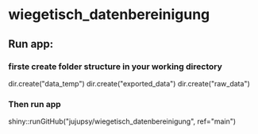 # wiegetisch_datenbereinigung


## Run app:
### firste create folder structure in your working directory
dir.create("data_temp")
dir.create("exported_data")
dir.create("raw_data") 
### Then run app
shiny::runGitHub("jujupsy/wiegetisch_datenbereinigung", ref="main")
